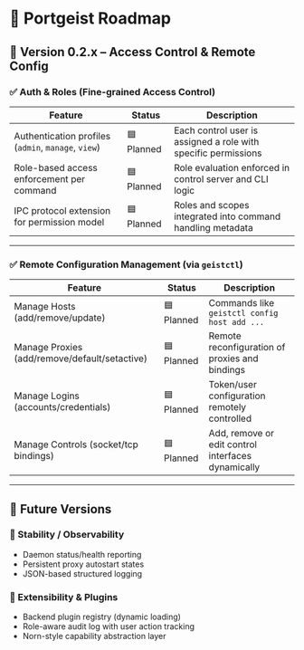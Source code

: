 # 📍 Portgeist Roadmap

## 🔹 Version 0.2.x – Access Control & Remote Config

### ✅ Auth & Roles (Fine-grained Access Control)
| Feature                                 | Status     | Description |
|----------------------------------------|------------|-------------|
| Authentication profiles (`admin`, `manage`, `view`) | 🟦 Planned | Each control user is assigned a role with specific permissions |
| Role-based access enforcement per command | 🟦 Planned | Role evaluation enforced in control server and CLI logic |
| IPC protocol extension for permission model | 🟦 Planned | Roles and scopes integrated into command handling metadata |

---

### ✅ Remote Configuration Management (via `geistctl`)
| Feature                                 | Status     | Description |
|----------------------------------------|------------|-------------|
| Manage Hosts (add/remove/update)       | 🟦 Planned | Commands like `geistctl config host add ...` |
| Manage Proxies (add/remove/default/setactive) | 🟦 Planned | Remote reconfiguration of proxies and bindings |
| Manage Logins (accounts/credentials)   | 🟦 Planned | Token/user configuration remotely controlled |
| Manage Controls (socket/tcp bindings)  | 🟦 Planned | Add, remove or edit control interfaces dynamically |

---

## 🔹 Future Versions

### 🧠 Stability / Observability
- Daemon status/health reporting
- Persistent proxy autostart states
- JSON-based structured logging

### 🧩 Extensibility & Plugins
- Backend plugin registry (dynamic loading)
- Role-aware audit log with user action tracking
- Norn-style capability abstraction layer

